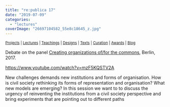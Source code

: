 ```yaml
---
title: "re:publica 17"
date: "2019-07-09"
categories: 
  - "lectures"
coverImage: "26697104582_55e8c18645_z.jpg"
---
```


<small>[Projects](../projects.html) | [Lectures](../lectures.html) | [Teachings](../teachings.html) | [Designs](../designs.html) | [Texts](../texts.html) | [Curation](../curation.html) | [Awards](../awards.html) | <a href="https://readruiz.medium.com/" target="_blank">Blog</a></small>

Debate on the panel [Creating organizations of/for the commons](https://re-publica.com/en/session/creating-organizations-offor-commons), Berlin, 2017.

https://www.youtube.com/watch?v=mzF5KQSTV2A

New challenges demands new institutions and forms of organisation. How is civil society rethinking its forms of representation and organisation? What new models are emerging? In this session we want to to discuss the urgency of reinventing the institutions from a civil society perspective and bring experiments that are pointing out to different paths
